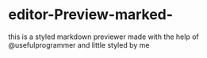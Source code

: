 # editor-Preview-marked-
this is a styled markdown previewer made with the help of @usefulprogrammer and little styled by me
